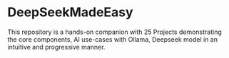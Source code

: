 # DeepSeekMadeEasy
This repository is a hands-on companion with 25 Projects demonstrating the core components, AI use-cases with Ollama, Deepseek model in an intuitive and progressive manner.
